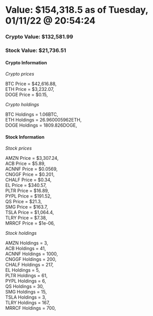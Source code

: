 # Value: $154,318.5 as of Tuesday, 01/11/22 @ 20:54:24 

### Crypto Value: $132,581.99

### Stock Value: $21,736.51

#### Crypto Information 
*Crypto prices* 

BTC Price = $42,616.88,  
ETH Price = $3,232.07,  
DOGE Price = $0.15,  


*Crypto holdings* 

BTC Holdings = 1.06BTC,  
ETH Holdings = 26.960005962ETH,  
DOGE Holdings = 1809.826DOGE,  


#### Stock Information 

*Stock prices* 

AMZN Price = $3,307.24,  
ACB Price = $5.89,  
ACNNF Price = $0.0569,  
CNGGF Price = $0.201,  
CHALF Price = $0.34,  
EL Price = $340.57,  
PLTR Price = $16.89,  
PYPL Price = $191.52,  
QS Price = $21.3,  
SMG Price = $163.7,  
TSLA Price = $1,064.4,  
TLRY Price = $7.38,  
MRRCF Price = $1e-06,  


*Stock holdings* 

AMZN Holdings = 3,  
ACB Holdings = 41,  
ACNNF Holdings = 1000,  
CNGGF Holdings = 200,  
CHALF Holdings = 217,  
EL Holdings = 5,  
PLTR Holdings = 61,  
PYPL Holdings = 6,  
QS Holdings = 30,  
SMG Holdings = 15,  
TSLA Holdings = 3,  
TLRY Holdings = 167,  
MRRCF Holdings = 700,  


